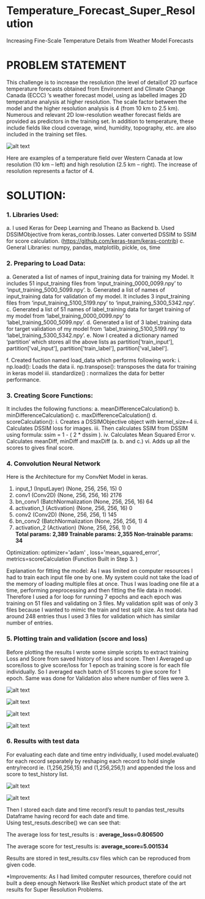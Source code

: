 # Temperature_Forecast_Super_Resolution

Increasing Fine-Scale Temperature Details from Weather Model Forecasts

# PROBLEM STATEMENT

This challenge is to increase the resolution (the level of detail)of 2D surface temperature forecasts obtained from Environment and Climate Change Canada (ECCC) ’s weather forecast model, using as labelled images 2D temperature analysis at higher resolution. The scale factor between the model and the higher resolution analysis is 4 (from 10 km to 2.5 km). Numerous and relevant 2D low-resolution weather forecast fields are provided as predictors in the training set. In addition to temperature, these include fields like cloud coverage, wind, humidity, topography, etc. are also included in the training set files.

 ![alt text](https://github.com/Nishant-Chhetri/Temperature_Forecast_Super_Resolution/blob/master/content_MSC_image.jpg)

Here are examples of a temperature field over Western Canada at low resolution (10 km – left) and high resolution (2.5 km – right). The increase of resolution represents a factor of 4.

# SOLUTION:
	
### 1.	Libraries Used:
a.	I used Keras for Deep Learning and Theano as Backend
b.	Used DSSIMObjective from keras_contrib.losses. Later converted DSSIM to SSIM for score calculation.
(https://github.com/keras-team/keras-contrib)
c.	General Libraries: numpy, pandas, matplotlib, pickle, os, time


### 2.	Preparing to Load Data:

a.	Generated a list of names of input_training data for training my Model. It includes 51 input_training files from ‘input_training_0000_0099.npy’ to ‘input_training_5000_5099.npy’.
b.	Generated a list of names of input_training data for validation of my model. It includes 3 input_training files from ‘input_training_5100_5199.npy’ to ‘input_training_5300_5342.npy’.
c.	Generated a list of 51 names of label_training data for target training of my model from ‘label_training_0000_0099.npy’ to ‘label_training_5000_5099.npy’. 
d.	Generated a list of 3 label_training data for target validation of my model from ‘label_training_5100_5199.npy’ to ‘label_training_5300_5342.npy’.
e.	Now I created a dictionary named ‘partition’ which stores all the above lists as partition['train_input'], partition['val_input'], partition['train_label'], partition['val_label'].

f.	Created fuction named load_data which performs following work:
i.	np.load(): Loads the data
ii.	np.transpose(): transposes the data for training in keras model
iii.	standardize() : normalizes the data for better performance.


### 3.	Creating Score Functions:

It includes the following functions:
a.	meanDifferenceCalculation()
b.	minDifferenceCalculation()
c.	maxDifferenceCalculation()
d.	scoreCalculation():
i.	Creates a DSSIMObjective object with kernel_size=4
ii.	Calculates DSSIM loss for images.
iii.	Then calculates SSIM from DSSIM using formula:
ssim =  1 - ( 2 * dssim ).
iv.	Calculates Mean Squared Error
v.	Calculates meanDiff, minDiff and maxDiff (a. b. and c.)
vi.	Adds up all the scores to gives final score.



### 4.	Convolution Neural Network 

Here is the Architecture for my ConvNet Model in keras.


1. input_1 (InputLayer)         	(None, 256, 256, 15)   		   0        
2. conv1 (Conv2D)               	(None, 256, 256, 16)   	 	  2176      
3. bn_conv1 (BatchNormalization 	(None, 256, 256, 16)    	  64        
4. activation_1 (Activation)   	 (None, 256, 256, 16)   	   0         
5. conv2 (Conv2D)               	(None, 256, 256, 1)     	  145       
6. bn_conv2 (BatchNormalization 	(None, 256, 256, 1)      	 4         
7. activation_2 (Activation)    	(None, 256, 256, 1)      	 0         
**Total params: 2,389
Trainable params: 2,355
Non-trainable params: 34**

Optimization: optimizer='adam' , loss='mean_squared_error', metrics=scoreCalculation  (Function Built in Step 3. )

Explanation for fitting the model: As I was limited on computer resources I had to train each input file one by one. My system could not take the load of the memory of loading multiple files at once. Thus I was loading one file at a time, performing preprocessing and then fitting the file data in model.
Therefore I used a for loop for running 7 epochs and each epoch was training on 51 files and validating on 3 files. 
My validation split was of only 3 files because I wanted to mimic the train and test split size. As test data had around 248 entries thus I used 3 files for validation which has similar number of entries.   



### 5.	Plotting train and validation (score and loss)

Before plotting the results I wrote some simple scripts to extract training Loss and Score from saved history of loss and score.
 Then I Averaged up score/loss to give score/loss for 1 epoch as training score is for each file individually. So I averaged each batch of 51 scores to give score for 1 epoch. 
Same was done for Validation also where number of files were 3. 

 
![alt text](https://github.com/Nishant-Chhetri/Temperature_Forecast_Super_Resolution/blob/master/Results/Plots/train_loss.jpg)

![alt text](https://github.com/Nishant-Chhetri/Temperature_Forecast_Super_Resolution/blob/master/Results/Plots/train_score.jpg)

![alt text](https://github.com/Nishant-Chhetri/Temperature_Forecast_Super_Resolution/blob/master/Results/Plots/validation_loss.jpg)

![alt text](https://github.com/Nishant-Chhetri/Temperature_Forecast_Super_Resolution/blob/master/Results/Plots/validation_score.jpg)


 
	
### 6.	Results with test data

For evaluating each date and time entry individually, I used model.evaluate() for each record separately by reshaping each record to hold single entry/record ie. (1,256,256,15) and (1,256,256,1) and appended the loss and score to test_history list. 

![alt text](https://github.com/Nishant-Chhetri/Temperature_Forecast_Super_Resolution/blob/master/Results/Plots/test_loss_for_each_record.jpg)

![alt text](https://github.com/Nishant-Chhetri/Temperature_Forecast_Super_Resolution/blob/master/Results/Plots/test_score_for_each_record.jpg)
 
 
Then I stored each date and time record’s result to pandas test_results Dataframe having record for each date and time.  
Using test_resuts.describe() we can see that:

The average loss for test_results is  :  **average_loss=0.806500**

The average score for test_results is: **average_score=5.001534**

Results are stored in test_results.csv files which can be reproduced from given code. 

*Improvements: As I had limited computer resources, therefore could not built a deep enough Network like ResNet which product state of the art results for Super Resolution Problems. 
